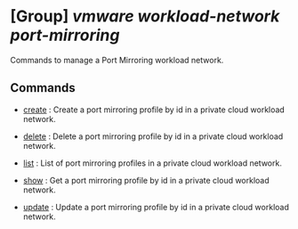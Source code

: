 # [Group] _vmware workload-network port-mirroring_

Commands to manage a Port Mirroring workload network.

## Commands

- [create](/Commands/vmware/workload-network/port-mirroring/_create.md)
: Create a port mirroring profile by id in a private cloud workload network.

- [delete](/Commands/vmware/workload-network/port-mirroring/_delete.md)
: Delete a port mirroring profile by id in a private cloud workload network.

- [list](/Commands/vmware/workload-network/port-mirroring/_list.md)
: List of port mirroring profiles in a private cloud workload network.

- [show](/Commands/vmware/workload-network/port-mirroring/_show.md)
: Get a port mirroring profile by id in a private cloud workload network.

- [update](/Commands/vmware/workload-network/port-mirroring/_update.md)
: Update a port mirroring profile by id in a private cloud workload network.
